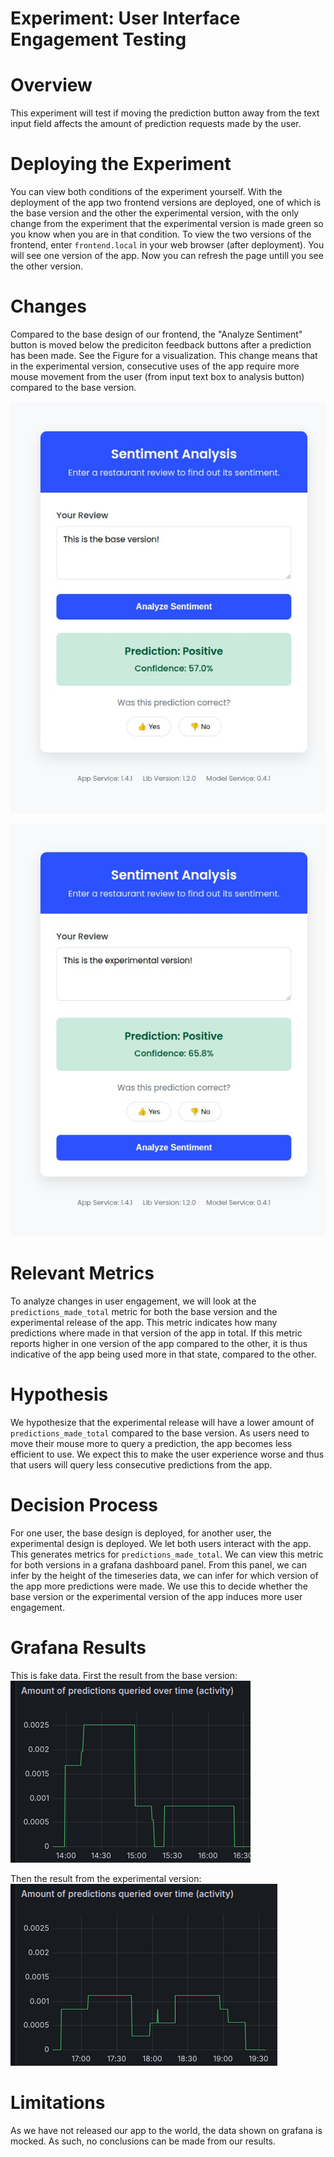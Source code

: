 # Experiment: User Interface Engagement Testing

# Overview
This experiment will test if moving the prediction button away from the text input field affects the amount of prediction requests made by the user. 

# Deploying the Experiment
You can view both conditions of the experiment yourself. With the deployment of the app two frontend versions are deployed, one of which is the base version and the other the experimental version, with the only change from the experiment that the experimental version is made green so you know when you are in that condition. To view the two versions of the frontend, enter ```frontend.local``` in your web browser (after deployment). You will see one version of the app. Now you can refresh the page untill you see the other version.

# Changes
Compared to the base design of our frontend, the "Analyze Sentiment" button is moved below the prediciton feedback buttons after a prediction has been made. 
See the Figure for a visualization. This change means that in the experimental version, consecutive uses of the app require more mouse movement from the user (from input text box to analysis button) compared to the base version.

![This is the base version](./experimentation-screenshots/base_version.png)

![This is the experimental version](./experimentation-screenshots/experimental_version.png)

# Relevant Metrics
To analyze changes in user engagement, we will look at the ```predictions_made_total``` metric for both the base version and the experimental release of the app. This metric indicates how many predictions where made in that version of the app in total. If this metric reports higher in one version of the app compared to the other, it is thus indicative of the app being used more in that state, compared to the other.

# Hypothesis
We hypothesize that the experimental release will have a lower amount of ```predictions_made_total``` compared to the base version. As users need to move their mouse more to query a prediction, the app becomes less efficient to use. We expect this to make the user experience worse and thus that users will query less consecutive predictions from the app.

# Decision Process
For one user, the base design is deployed, for another user, the experimental design is deployed. We let both users interact with the app. This generates metrics for ```predictions_made_total```. We can view this metric for both versions in a grafana dashboard panel. From this panel, we can infer by the height of the timeseries data, we can infer for which version of the app more predictions were made. We use this to decide whether the base version or the experimental version of the app induces more user engagement.

# Grafana Results
This is fake data. First the result from the base version:
![This is the base version](./experimentation-screenshots/base_result.png)


Then the result from the experimental version:
![This is the experimental version](./experimentation-screenshots/experimental_result.png)


# Limitations
As we have not released our app to the world, the data shown on grafana is mocked. As such, no conclusions can be made from our results.
